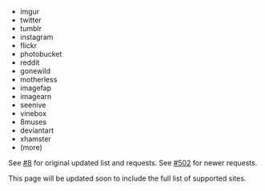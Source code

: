 * imgur
* twitter
* tumblr
* instagram
* flickr
* photobucket
* reddit
* gonewild
* motherless
* imagefap
* imagearn
* seenive
* vinebox
* 8muses
* deviantart
* xhamster
* (more)

See [#8](https://github.com/4pr0n/ripme/issues/8) for original updated list and requests.
See [#502](https://github.com/4pr0n/ripme/issues/502) for newer requests.

This page will be updated soon to include the full list of supported sites.